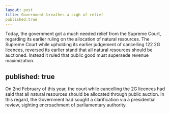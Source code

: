 ```yaml
---
layout: post
title: Government breathes a sigh of relief
published:true
---
```

Today, the government got a much needed relief from the Supreme Court, regarding its
earlier ruling on the allocation of natural resources. The Supreme Court while upholding its earlier judgement of cancelling 122 2G licences, reversed its earlier stand that all natural resources should be auctioned. Instead it ruled that public good must supersede revenue maximization.

<!---abstract-->

published: true
---

On 2nd February of this year, the court while cancelling the 2G licences had said that all natural resources should be allocated through public auction. In this regard, the Government had sought a clarification via a presidential review, sighting encroachment of parliamentary authority.